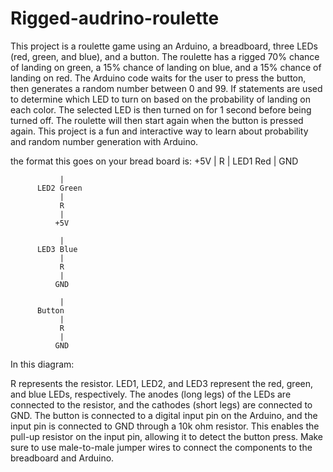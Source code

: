 # Rigged-audrino-roulette
This project is a roulette game using an Arduino, a breadboard, three LEDs (red, green, and blue), and a button. The roulette has a rigged 70% chance of landing on green, a 15% chance of landing on blue, and a 15% chance of landing on red. The Arduino code waits for the user to press the button, then generates a random number between 0 and 99. If statements are used to determine which LED to turn on based on the probability of landing on each color. The selected LED is then turned on for 1 second before being turned off. The roulette will then start again when the button is pressed again. This project is a fun and interactive way to learn about probability and random number generation with Arduino.




the format this goes on your bread board is:
              +5V
               |
               R
               |
          LED1 Red
               |
              GND
              
               |
          LED2 Green
               |
               R
               |
              +5V
              
               |
          LED3 Blue
               |
               R
               |
              GND
              
               |
          Button
               |
               R
               |
              GND
              
              
  In this diagram:

R represents the resistor.
LED1, LED2, and LED3 represent the red, green, and blue LEDs, respectively.
The anodes (long legs) of the LEDs are connected to the resistor, and the cathodes (short legs) are connected to GND.
The button is connected to a digital input pin on the Arduino, and the input pin is connected to GND through a 10k ohm resistor. This enables the pull-up resistor on the input pin, allowing it to detect the button press.
Make sure to use male-to-male jumper wires to connect the components to the breadboard and Arduino.



